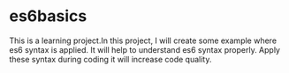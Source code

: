 # es6basics
This is a learning project.In this project, I will create some example where es6 syntax is applied.
It will help to understand es6 syntax properly. Apply these syntax during coding it will increase code quality.
